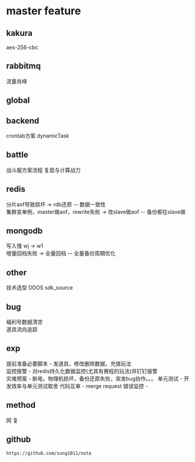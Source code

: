 # master feature

## kakura

aes-256-cbc

## rabbitmq

流量肖峰

## global

## backend

crontab方案
dynamicTask

## battle

战斗服方案流程 复盘与计算战力

## redis

分片aof导致损坏 -> rdb还原 -- 数据一致性  
集群变单例，master做aof，rewrite失败 -> 改slave做aof -- 备份都在slave做

## mongodb

写入慢 wj -> w1  
增量回档失败 -> 全量回档 -- 全量备份周期优化  

## other

技术选型
DDOS
sdk_source

## bug

福利号数据清空  
道具流向追踪  

## exp

提前准备必要脚本 - 发道具，修改删除数据，充值玩法  
监控报警 - 对redis持久化数据监控(尤其有赛程的玩法)并钉钉报警  
灾难预案 - 断电，物理机损坏，备份还原失败，突发bug协作。。。
单元测试 - 开发效率与单元测试取舍
代码互审 - merge request
错误监控 - 

## method

网
复

## github

`https://github.com/sung1011/note`

